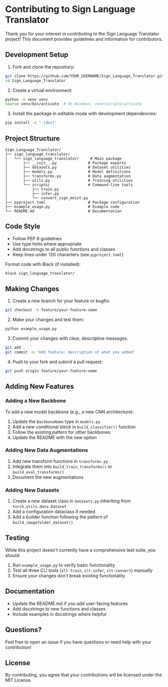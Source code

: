 # Contributing to Sign Language Translator

Thank you for your interest in contributing to the Sign Language Translator project! This document provides guidelines and information for contributors.

## Development Setup

1. Fork and clone the repository:
```bash
git clone https://github.com/YOUR_USERNAME/Sign_Language_Translator.git
cd Sign_Language_Translator
```

2. Create a virtual environment:
```bash
python -m venv venv
source venv/bin/activate  # On Windows: venv\Scripts\activate
```

3. Install the package in editable mode with development dependencies:
```bash
pip install -e ".[dev]"
```

## Project Structure

```
Sign_Language_Translator/
├── sign_language_translator/
│   └── sign_language_translator/     # Main package
│       ├── __init__.py              # Package exports
│       ├── datasets.py              # Dataset utilities
│       ├── models.py                # Model definitions
│       ├── transforms.py            # Data augmentation
│       ├── utils.py                 # Training utilities
│       └── scripts/                 # Command-line tools
│           ├── train.py
│           ├── infer.py
│           └── convert_sign_mnist.py
├── pyproject.toml                   # Package configuration
├── example_usage.py                 # Example code
└── README.md                        # Documentation
```

## Code Style

- Follow PEP 8 guidelines
- Use type hints where appropriate
- Add docstrings to all public functions and classes
- Keep lines under 120 characters (see `pyproject.toml`)

Format code with Black (if installed):
```bash
black sign_language_translator/
```

## Making Changes

1. Create a new branch for your feature or bugfix:
```bash
git checkout -b feature/your-feature-name
```

2. Make your changes and test them:
```bash
python example_usage.py
```

3. Commit your changes with clear, descriptive messages:
```bash
git add .
git commit -m "Add feature: description of what you added"
```

4. Push to your fork and submit a pull request:
```bash
git push origin feature/your-feature-name
```

## Adding New Features

### Adding a New Backbone

To add a new model backbone (e.g., a new CNN architecture):

1. Update the `BackboneName` type in `models.py`
2. Add a new conditional block in `build_classifier()` function
3. Follow the existing pattern for other backbones
4. Update the README with the new option

### Adding New Data Augmentations

1. Add new transform functions in `transforms.py`
2. Integrate them into `build_train_transforms()` or `build_eval_transforms()`
3. Document the new augmentations

### Adding New Datasets

1. Create a new dataset class in `datasets.py` inheriting from `torch.utils.data.Dataset`
2. Add a configuration dataclass if needed
3. Add a builder function following the pattern of `build_imagefolder_dataset()`

## Testing

While this project doesn't currently have a comprehensive test suite, you should:

1. Run `example_usage.py` to verify basic functionality
2. Test all three CLI tools (`slt-train`, `slt-infer`, `slt-convert`) manually
3. Ensure your changes don't break existing functionality

## Documentation

- Update the README.md if you add user-facing features
- Add docstrings to new functions and classes
- Include examples in docstrings where helpful

## Questions?

Feel free to open an issue if you have questions or need help with your contribution!

## License

By contributing, you agree that your contributions will be licensed under the MIT License.
